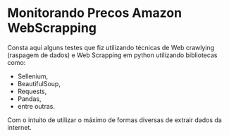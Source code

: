 # Monitorando Precos Amazon WebScrapping


Consta aqui alguns testes que fiz utilizando técnicas de Web crawlying (raspagem de dados) e Web Scrapping em python utilizando bibliotecas como:

* Sellenium,
* BeautifulSoup, 
* Requests, 
* Pandas,
* entre outras.

Com o intuito de utilizar o máximo de formas diversas de extrair dados da internet. 
